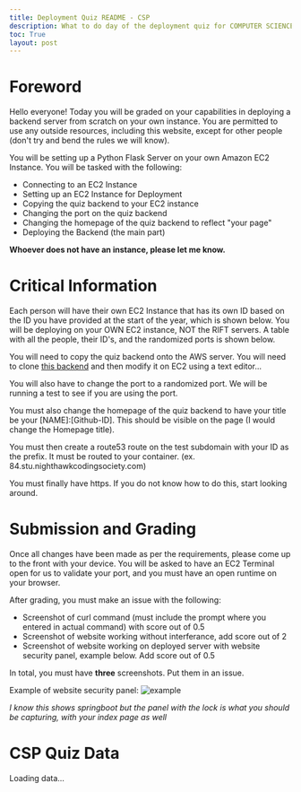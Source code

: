 ```yaml
---
title: Deployment Quiz README - CSP
description: What to do day of the deployment quiz for COMPUTER SCIENCE P
toc: True
layout: post
---
```


# Foreword

Hello everyone! Today you will be graded on your capabilities in deploying a backend server from scratch on your own instance. You are permitted to use any outside resources, including this website, except for other people (don't try and bend the rules we will know). 

You will be setting up a Python Flask Server on your own Amazon EC2 Instance. You will be tasked with the following:
- Connecting to an EC2 Instance
- Setting up an EC2 Instance for Deployment
- Copying the quiz backend to your EC2 instance
- Changing the port on the quiz backend
- Changing the homepage of the quiz backend to reflect "your page"
- Deploying the Backend (the main part)

**Whoever does not have an instance, please let me know.**

# Critical Information

Each person will have their own EC2 Instance that has its own ID based on the ID you have provided at the start of the year, which is shown below. You will be deploying on your OWN EC2 instance, NOT the RIFT servers. A table with all the people, their ID's, and the randomized ports is shown below. 

You will need to copy the quiz backend onto the AWS server. You will need to clone [this backend](https://github.com/RIFT24/cspquizbackend) and then modify it on EC2 using a text editor...

You will also have to change the port to a randomized port. We will be running a test to see if you are using the port. 

You must also change the homepage of the quiz backend to have your title be your [NAME]:[Github-ID]. This should be visible on the page (I would change the Homepage title).

You must then create a route53 route on the test subdomain with your ID as the prefix. It must be routed to your container. (ex. 84.stu.nighthawkcodingsociety.com)

You must finally have https. If you do not know how to do this, start looking around.

# Submission and Grading

Once all changes have been made as per the requirements, please come up to the front with your device. You will be asked to have an EC2 Terminal open for us to validate your port, and you must have an open runtime on your browser. 

After grading, you must make an issue with the following:
- Screenshot of curl command (must include the prompt where you entered in actual command) with score out of 0.5
- Screenshot of website working without interferance, add score out of 2
- Screenshot of website working on deployed server with website security panel, example below. Add score out of 0.5

In total, you must have **three** screenshots. Put them in an issue.

Example of website security panel:
![example](https://rackets-assets.vercel.app/assets/csa_quiz/example_submission.png)

*I know this shows springboot but the panel with the lock is what you should be capturing, with your index page as well*

# CSP Quiz Data

<div id="csv-root">Loading data...</div>

<script src="https://cdnjs.cloudflare.com/ajax/libs/PapaParse/5.3.0/papaparse.min.js"></script>

<script>
window.onload = function() {
    // Function to fetch and display CSV data
    function fetchAndDisplayCSV(csvUrl) {
        Papa.parse(csvUrl, {
            download: true,
            header: true, // Assuming your CSV has headers
            complete: function(results) {
                const data = results.data;
                displayData(data);
            }
        });
    }

    // Function to display the data on the page, focusing on ID, Name, and UID columns
    function displayData(data) {
        const container = document.getElementById('csv-root');
        container.innerHTML = ''; // Clear loading message or previous data

        // Example: Create and append a table to display the CSV data
        const table = document.createElement('table');
        const thead = document.createElement('thead');
        const tbody = document.createElement('tbody');
        const headers = ['ID', 'Name', 'Port'];

        // Create table header
        let row = thead.insertRow();
        headers.forEach(header => {
            let th = document.createElement('th');
            th.textContent = header;
            row.appendChild(th);
        });
        table.appendChild(thead);

        // Populate the table body with data
        data.forEach(item => {
            let row = tbody.insertRow();
            headers.forEach(header => {
                let cell = row.insertCell();
                // Convert header to field name as used in your CSV file
                // Assuming CSV headers match exactly, including case sensitivity
                cell.textContent = item[header]; // Adjust based on actual CSV column names
            });
        });
        table.appendChild(tbody);
        container.appendChild(table);
    }

    // Replace with the path to your CSV file in the repository
    const csvUrl = 'https://raw.githubusercontent.com/RIFT24/RIFT-Frontend/main/data/csp_quiz_r3.csv';
    fetchAndDisplayCSV(csvUrl);
};
</script>

<style>
/* Optional: Add some basic styling for the table */
table {
    border-collapse: collapse;
    width: 100%;
}
th, td {
    border: 1px solid #dddddd;
    text-align: left;
    padding: 8px;
}
th {
    background-color: #f2f2f2;
}
</style>
